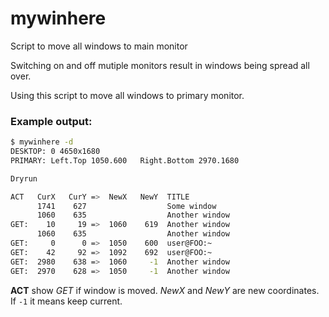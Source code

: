 # mywinhere

Script to move all windows to main monitor

Switching on and off mutiple monitors result in windows being spread all over.

Using this script to move all windows to primary monitor.

### Example output:

```bash
$ mywinhere -d
DESKTOP: 0 4650x1680
PRIMARY: Left.Top 1050.600   Right.Bottom 2970.1680

Dryrun

ACT   CurX   CurY =>  NewX   NewY  TITLE
      1741    627                  Some window
      1060    635                  Another window
GET:    10     19 =>  1060    619  Another window
      1060    635                  Another window
GET:     0      0 =>  1050    600  user@FOO:~
GET:    42     92 =>  1092    692  user@FOO:~
GET:  2980    638 =>  1060     -1  Another window
GET:  2970    628 =>  1050     -1  Another window
```

**ACT** show *GET* if window is moved. *NewX* and *NewY* are new coordinates. If `-1` it means keep current.
